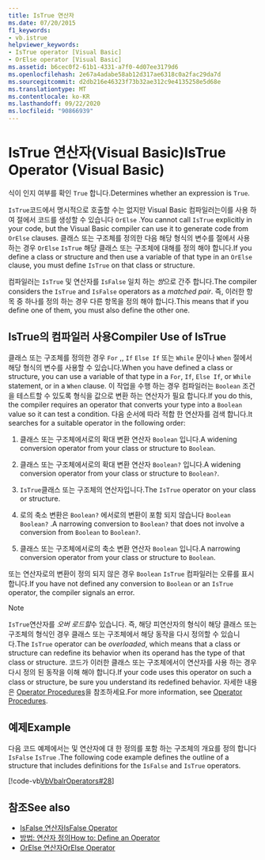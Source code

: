 ```yaml
---
title: IsTrue 연산자
ms.date: 07/20/2015
f1_keywords:
- vb.istrue
helpviewer_keywords:
- IsTrue operator [Visual Basic]
- OrElse operator [Visual Basic]
ms.assetid: b6cec0f2-61b1-4331-a7f0-4d07ee3179d6
ms.openlocfilehash: 2e67a4adabe58ab12d317ae6318c0a2fac29da7d
ms.sourcegitcommit: d2db216e46323f73b32ae312c9e4135258e5d68e
ms.translationtype: MT
ms.contentlocale: ko-KR
ms.lasthandoff: 09/22/2020
ms.locfileid: "90866939"
---
```

# <a name="istrue-operator-visual-basic"></a><span data-ttu-id="c3ed7-102">IsTrue 연산자(Visual Basic)</span><span class="sxs-lookup"><span data-stu-id="c3ed7-102">IsTrue Operator (Visual Basic)</span></span>

<span data-ttu-id="c3ed7-103">식이 인지 여부를 확인 `True` 합니다.</span><span class="sxs-lookup"><span data-stu-id="c3ed7-103">Determines whether an expression is `True`.</span></span>  
  
 <span data-ttu-id="c3ed7-104">`IsTrue`코드에서 명시적으로 호출할 수는 없지만 Visual Basic 컴파일러는이를 사용 하 여 절에서 코드를 생성할 수 있습니다 `OrElse` .</span><span class="sxs-lookup"><span data-stu-id="c3ed7-104">You cannot call `IsTrue` explicitly in your code, but the Visual Basic compiler can use it to generate code from `OrElse` clauses.</span></span> <span data-ttu-id="c3ed7-105">클래스 또는 구조체를 정의한 다음 해당 형식의 변수를 절에서 사용 하는 경우 `OrElse` `IsTrue` 해당 클래스 또는 구조체에 대해를 정의 해야 합니다.</span><span class="sxs-lookup"><span data-stu-id="c3ed7-105">If you define a class or structure and then use a variable of that type in an `OrElse` clause, you must define `IsTrue` on that class or structure.</span></span>  
  
 <span data-ttu-id="c3ed7-106">컴파일러는 `IsTrue` 및 연산자를 `IsFalse` 일치 하는 *쌍*으로 간주 합니다.</span><span class="sxs-lookup"><span data-stu-id="c3ed7-106">The compiler considers the `IsTrue` and `IsFalse` operators as a *matched pair*.</span></span> <span data-ttu-id="c3ed7-107">즉, 이러한 항목 중 하나를 정의 하는 경우 다른 항목을 정의 해야 합니다.</span><span class="sxs-lookup"><span data-stu-id="c3ed7-107">This means that if you define one of them, you must also define the other one.</span></span>  
  
## <a name="compiler-use-of-istrue"></a><span data-ttu-id="c3ed7-108">IsTrue의 컴파일러 사용</span><span class="sxs-lookup"><span data-stu-id="c3ed7-108">Compiler Use of IsTrue</span></span>  

 <span data-ttu-id="c3ed7-109">클래스 또는 구조체를 정의한 경우 `For` ,, `If` `Else If` 또는 `While` 문이나 `When` 절에서 해당 형식의 변수를 사용할 수 있습니다.</span><span class="sxs-lookup"><span data-stu-id="c3ed7-109">When you have defined a class or structure, you can use a variable of that type in a `For`, `If`, `Else If`, or `While` statement, or in a `When` clause.</span></span> <span data-ttu-id="c3ed7-110">이 작업을 수행 하는 경우 컴파일러는 `Boolean` 조건을 테스트할 수 있도록 형식을 값으로 변환 하는 연산자가 필요 합니다.</span><span class="sxs-lookup"><span data-stu-id="c3ed7-110">If you do this, the compiler requires an operator that converts your type into a `Boolean` value so it can test a condition.</span></span> <span data-ttu-id="c3ed7-111">다음 순서에 따라 적합 한 연산자를 검색 합니다.</span><span class="sxs-lookup"><span data-stu-id="c3ed7-111">It searches for a suitable operator in the following order:</span></span>  
  
1. <span data-ttu-id="c3ed7-112">클래스 또는 구조체에서로의 확대 변환 연산자 `Boolean` 입니다.</span><span class="sxs-lookup"><span data-stu-id="c3ed7-112">A widening conversion operator from your class or structure to `Boolean`.</span></span>  
  
2. <span data-ttu-id="c3ed7-113">클래스 또는 구조체에서로의 확대 변환 연산자 `Boolean?` 입니다.</span><span class="sxs-lookup"><span data-stu-id="c3ed7-113">A widening conversion operator from your class or structure to `Boolean?`.</span></span>  
  
3. <span data-ttu-id="c3ed7-114">`IsTrue`클래스 또는 구조체의 연산자입니다.</span><span class="sxs-lookup"><span data-stu-id="c3ed7-114">The `IsTrue` operator on your class or structure.</span></span>  
  
4. <span data-ttu-id="c3ed7-115">로의 축소 변환은 `Boolean?` 에서로의 변환이 포함 되지 않습니다 `Boolean` `Boolean?` .</span><span class="sxs-lookup"><span data-stu-id="c3ed7-115">A narrowing conversion to `Boolean?` that does not involve a conversion from `Boolean` to `Boolean?`.</span></span>  
  
5. <span data-ttu-id="c3ed7-116">클래스 또는 구조체에서로의 축소 변환 연산자 `Boolean` 입니다.</span><span class="sxs-lookup"><span data-stu-id="c3ed7-116">A narrowing conversion operator from your class or structure to `Boolean`.</span></span>  
  
 <span data-ttu-id="c3ed7-117">또는 연산자로의 변환이 정의 되지 않은 경우 `Boolean` `IsTrue` 컴파일러는 오류를 표시 합니다.</span><span class="sxs-lookup"><span data-stu-id="c3ed7-117">If you have not defined any conversion to `Boolean` or an `IsTrue` operator, the compiler signals an error.</span></span>  
  
> [!NOTE]
> <span data-ttu-id="c3ed7-118">`IsTrue`연산자를 *오버 로드할*수 있습니다. 즉, 해당 피연산자의 형식이 해당 클래스 또는 구조체의 형식인 경우 클래스 또는 구조체에서 해당 동작을 다시 정의할 수 있습니다.</span><span class="sxs-lookup"><span data-stu-id="c3ed7-118">The `IsTrue` operator can be *overloaded*, which means that a class or structure can redefine its behavior when its operand has the type of that class or structure.</span></span> <span data-ttu-id="c3ed7-119">코드가 이러한 클래스 또는 구조체에서이 연산자를 사용 하는 경우 다시 정의 된 동작을 이해 해야 합니다.</span><span class="sxs-lookup"><span data-stu-id="c3ed7-119">If your code uses this operator on such a class or structure, be sure you understand its redefined behavior.</span></span> <span data-ttu-id="c3ed7-120">자세한 내용은 [Operator Procedures](../../programming-guide/language-features/procedures/operator-procedures.md)을 참조하세요.</span><span class="sxs-lookup"><span data-stu-id="c3ed7-120">For more information, see [Operator Procedures](../../programming-guide/language-features/procedures/operator-procedures.md).</span></span>  
  
## <a name="example"></a><span data-ttu-id="c3ed7-121">예제</span><span class="sxs-lookup"><span data-stu-id="c3ed7-121">Example</span></span>  

 <span data-ttu-id="c3ed7-122">다음 코드 예제에서는 및 연산자에 대 한 정의를 포함 하는 구조체의 개요를 정의 합니다 `IsFalse` `IsTrue` .</span><span class="sxs-lookup"><span data-stu-id="c3ed7-122">The following code example defines the outline of a structure that includes definitions for the `IsFalse` and `IsTrue` operators.</span></span>  
  
 [!code-vb[VbVbalrOperators#28](~/samples/snippets/visualbasic/VS_Snippets_VBCSharp/VbVbalrOperators/VB/Class1.vb#28)]  
  
## <a name="see-also"></a><span data-ttu-id="c3ed7-123">참조</span><span class="sxs-lookup"><span data-stu-id="c3ed7-123">See also</span></span>

- [<span data-ttu-id="c3ed7-124">IsFalse 연산자</span><span class="sxs-lookup"><span data-stu-id="c3ed7-124">IsFalse Operator</span></span>](isfalse-operator.md)
- [<span data-ttu-id="c3ed7-125">방법: 연산자 정의</span><span class="sxs-lookup"><span data-stu-id="c3ed7-125">How to: Define an Operator</span></span>](../../programming-guide/language-features/procedures/how-to-define-an-operator.md)
- [<span data-ttu-id="c3ed7-126">OrElse 연산자</span><span class="sxs-lookup"><span data-stu-id="c3ed7-126">OrElse Operator</span></span>](orelse-operator.md)
